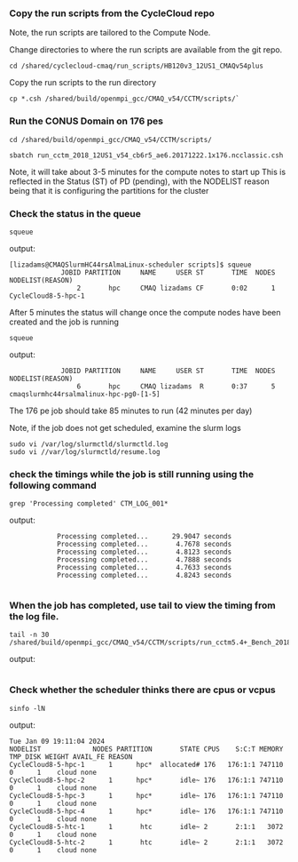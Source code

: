 ### Copy the run scripts from the CycleCloud repo
Note, the run scripts are tailored to the Compute Node. 

Change directories to where the run scripts are available from the git repo.

```
cd /shared/cyclecloud-cmaq/run_scripts/HB120v3_12US1_CMAQv54plus
```

Copy the run scripts to the run directory

```
cp *.csh /shared/build/openmpi_gcc/CMAQ_v54/CCTM/scripts/`
```


### Run the CONUS Domain on 176 pes

```
cd /shared/build/openmpi_gcc/CMAQ_v54/CCTM/scripts/
```

```
sbatch run_cctm_2018_12US1_v54_cb6r5_ae6.20171222.1x176.ncclassic.csh
```

Note, it will take about 3-5 minutes for the compute notes to start up This is reflected in the Status (ST) of PD (pending), with the NODELIST reason being that it is configuring the partitions for the cluster

### Check the status in the queue

```
squeue 
```

output:

```
[lizadams@CMAQSlurmHC44rsAlmaLinux-scheduler scripts]$ squeue
             JOBID PARTITION     NAME     USER ST       TIME  NODES NODELIST(REASON)
                 2       hpc     CMAQ lizadams CF       0:02      1 CycleCloud8-5-hpc-1

```
After 5 minutes the status will change once the compute nodes have been created and the job is running

`squeue `

output:

```
             JOBID PARTITION     NAME     USER ST       TIME  NODES NODELIST(REASON)
                 6       hpc     CMAQ lizadams  R       0:37      5 cmaqslurmhc44rsalmalinux-hpc-pg0-[1-5]
```

The 176 pe job should take 85 minutes to run (42 minutes per day)

Note, if the job does not get scheduled, examine the slurm logs

```
sudo vi /var/log/slurmctld/slurmctld.log
sudo vi //var/log/slurmctld/resume.log
```


### check the timings while the job is still running using the following command

```
grep 'Processing completed' CTM_LOG_001*
```

output:

```
            Processing completed...      29.9047 seconds
            Processing completed...       4.7678 seconds
            Processing completed...       4.8123 seconds
            Processing completed...       4.7888 seconds
            Processing completed...       4.7633 seconds
            Processing completed...       4.8243 seconds


```

### When the job has completed, use tail to view the timing from the log file.

```
tail -n 30 /shared/build/openmpi_gcc/CMAQ_v54/CCTM/scripts/run_cctm5.4+_Bench_2018_12US1_cb6r5_ae6_20200131_MYR.176.16x11pe.2day.20171222start.1x176.log
```

output:

```

```


### Check whether the scheduler thinks there are cpus or vcpus

```
sinfo -lN
```

output:

```
Tue Jan 09 19:11:04 2024
NODELIST             NODES PARTITION       STATE CPUS    S:C:T MEMORY TMP_DISK WEIGHT AVAIL_FE REASON              
CycleCloud8-5-hpc-1      1      hpc*  allocated# 176   176:1:1 747110        0      1    cloud none                
CycleCloud8-5-hpc-2      1      hpc*       idle~ 176   176:1:1 747110        0      1    cloud none                
CycleCloud8-5-hpc-3      1      hpc*       idle~ 176   176:1:1 747110        0      1    cloud none                
CycleCloud8-5-hpc-4      1      hpc*       idle~ 176   176:1:1 747110        0      1    cloud none                
CycleCloud8-5-htc-1      1       htc       idle~ 2       2:1:1   3072        0      1    cloud none                
CycleCloud8-5-htc-2      1       htc       idle~ 2       2:1:1   3072        0      1    cloud none     
```
